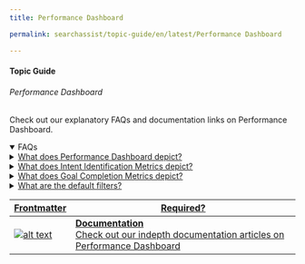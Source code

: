 ```yaml
---
title: Performance Dashboard

permalink: searchassist/topic-guide/en/latest/Performance Dashboard

---
```


#### Topic Guide
###### Performance Dashboard

 Check out our explanatory FAQs and documentation links on Performance Dashboard.

<details open>
 <summary>FAQs</summary>
  
 <a class="nested-accordian-link" target="_blank" href="https://developer.kore.ai/docs/bots/analyzing-your-bot/performance-dashboard/#Performance_Dashboard_Widgets">
  <details class="nested-details">
   <summary>What does Performance Dashboard depict?</summary>

   The Performance Dashboard provides insights to understand the virtual assistant’s NLP performance and integration metrics. Broadly it includes Intent Detection Rate, Goal Completion Rate, Successful API Execution Rate and Successful Script Execution Rate.
  </details>
  </a>

 <a class="nested-accordian-link" target="_blank" href="https://developer.kore.ai/docs/bots/analyzing-your-bot/performance-dashboard/#Intent_Identification">
  <details class="nested-details">
   <summary>What does Intent Identification Metrics depict?</summary>
  
   Contains all the user utterances that were successfully mapped to a trained intent, including the dialog tasks triggered by KG intents.
  </details>
</a>
 
  <a class="nested-accordian-link" target="_blank" href="https://developer.kore.ai/docs/bots/analyzing-your-bot/performance-dashboard/#goalcompletion">
  <details class="nested-details">
   <summary>What does Goal Completion Metrics depict?</summary>
  
   All the user utterances that were successfully identified to intent and the task were completed are listed under this section.
  </details>
</a>
 
 
  <a class="nested-accordian-link" target="_blank" href="https://developer.kore.ai/docs/bots/analyzing-your-bot/performance-dashboard/#Filter_Criteria">
  <details class="nested-details">
   <summary>What are the default filters?</summary>
 Below are the default filter options:

- Date: 24 hours
- Session Type: Interactive Sessions
- Session Status: Closed Session

  </details>
 </a>

 <a class="doc-link" target="_blank" href="https://developer.kore.ai/docs/bots/analyzing-your-bot/performance-dashboard/">
 

| Frontmatter | Required? |
|-------------|-------------|
| ![alt text](images/docIcon.svg "Title") | **Documentation**  <br /> Check out our indepth documentation articles on Performance Dashboard | 


</a>

